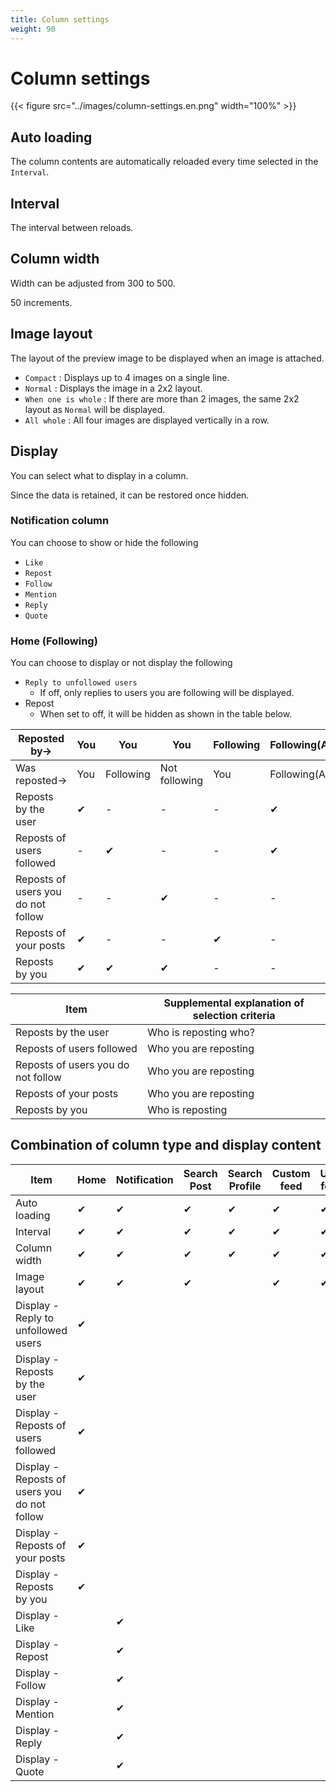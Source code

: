 ```yaml
---
title: Column settings
weight: 90
---
```


# Column settings

{{< figure src="../images/column-settings.en.png" width="100%" >}}

## Auto loading

The column contents are automatically reloaded every time selected in the `Interval`.

## Interval

The interval between reloads.

## Column width

Width can be adjusted from 300 to 500.

50 increments.

## Image layout

The layout of the preview image to be displayed when an image is attached.

- `Compact` : Displays up to 4 images on a single line.
- `Normal` : Displays the image in a 2x2 layout.
- `When one is whole` : If there are more than 2 images, the same 2x2 layout as `Normal` will be displayed.
- `All whole` : All four images are displayed vertically in a row.

## Display

You can select what to display in a column.

Since the data is retained, it can be restored once hidden.

### Notification column

You can choose to show or hide the following

- `Like`
- `Repost`
- `Follow`
- `Mention`
- `Reply`
- `Quote`

### Home (Following)

You can choose to display or not display the following

- `Reply to unfollowed users`
  - If off, only replies to users you are following will be displayed.
- Repost
  - When set to off, it will be hidden as shown in the table below.

|Reposted by→|You|You|You|Following|Following(A)|Following(A)|Following|
|---|---|---|---|---|---|---|---|
|Was reposted→|You|Following|Not following|You|Following(A)|Following(B)|Not following|
|Reposts by the user|✔|-|-|-|✔|-|-|
|Reposts of users followed|-|✔|-|-|✔|✔|-|
|Reposts of users you do not follow|-|-|✔|-|-|-|✔|
|Reposts of your posts|✔|-|-|✔|-|-|-|
|Reposts by you|✔|✔|✔|-|-|-|-|

|Item|Supplemental explanation of selection criteria|
|---|---|
|Reposts by the user|Who is reposting who?|
|Reposts of users followed|Who you are reposting|
|Reposts of users you do not follow|Who you are reposting|
|Reposts of your posts|Who you are reposting|
|Reposts by you|Who is reposting|

## Combination of column type and display content

|Item|Home|Notification|Search Post|Search Profile|Custom feed|User feed|List|
|---|---|---|---|---|---|---|---|
|Auto loading|✔|✔|✔|✔|✔|✔|✔|
|Interval|✔|✔|✔|✔|✔|✔|✔|
|Column width|✔|✔|✔|✔|✔|✔|✔|
|Image layout|✔|✔|✔||✔|✔|✔|
|Display - Reply to unfollowed users|✔|||||||
|Display - Reposts by the user|✔|||||||
|Display - Reposts of users followed|✔|||||||
|Display - Reposts of users you do not follow|✔|||||||
|Display - Reposts of your posts|✔|||||||
|Display - Reposts by you|✔|||||||
|Display - Like||✔|||||
|Display - Repost||✔|||||
|Display - Follow||✔|||||
|Display - Mention||✔|||||
|Display - Reply||✔|||||
|Display - Quote||✔|||||
